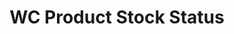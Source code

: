 ---
title: WC Product Stock Status
redirect_from:
    - /wc-product-stock-status/
    - /wcpss/
    - /wp/plugins/wc-product-stock-status/
    - /wp/plugins/wcpss/
redirect_to: https://wordpress.org/plugins/wc-product-stock-status
---